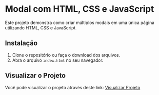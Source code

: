 # Modal com HTML, CSS e JavaScript

Este projeto demonstra como criar múltiplos modais em uma única página utilizando HTML, CSS e JavaScript.

## Instalação

1. Clone o repositório ou faça o download dos arquivos.
2. Abra o arquivo `index.html` no seu navegador.

## Visualizar o Projeto

Você pode visualizar o projeto através deste link: [Visualizar Projeto](https://larissakich.github.io/modal/)
